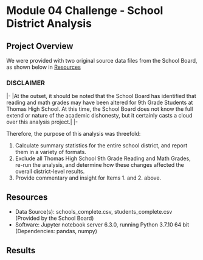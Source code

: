 # Module 04 Challenge - School District Analysis

## Project Overview

We were provided with two original source data files from the School Board, as shown below in [Resources](https://github.com/TPapiernik/Module_04_Challenge#resources)

### DISCLAIMER
|-
|At the outset, it should be noted that the School Board has identified that reading and math grades may have been altered for 9th Grade Students at Thomas High School. At this time, the School Board does not know the full extend or nature of the academic dishonesty, but it certainly casts a cloud over this analysis project.|
|-

Therefore, the purpose of this analysis was threefold:
1. Calculate summary statistics for the entire school district, and report them in a variety of formats.
2. Exclude all Thomas High School 9th Grade Reading and Math Grades, re-run the analysis, and determine how these changes affected the overall district-level results.
3. Provide commentary and insight for Items 1. and 2. above.

## Resources
- Data Source(s): schools_complete.csv, students_complete.csv (Provided by the School Board)
- Software: Jupyter notebook server 6.3.0, running Python 3.7.10 64 bit (Dependencies: pandas, numpy)

## Results
